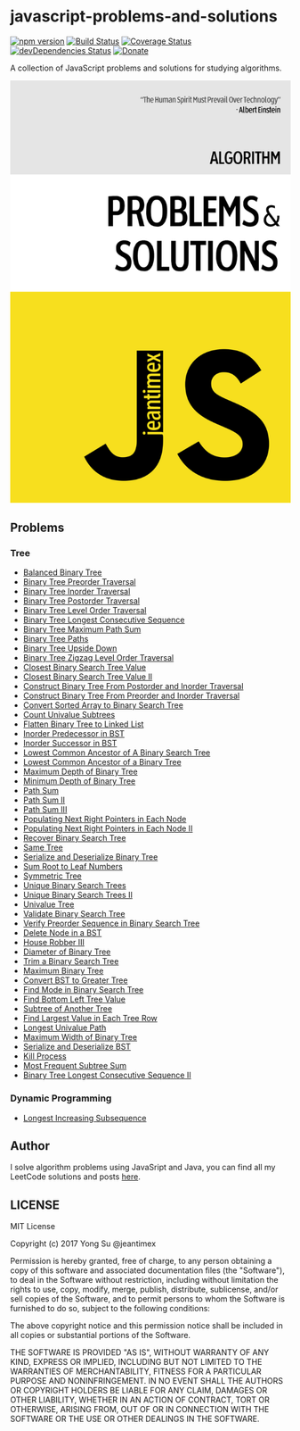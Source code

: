 # javascript-problems-and-solutions

[![npm version](https://badge.fury.io/js/javascript-problems-and-solutions.svg)](https://badge.fury.io/js/javascript-problems-and-solutions)
[![Build Status](https://travis-ci.org/jeantimex/javascript-problems-and-solutions.svg?branch=master)](https://travis-ci.org/jeantimex/javascript-problems-and-solutions)
[![Coverage Status](https://coveralls.io/repos/github/jeantimex/javascript-problems-and-solutions/badge.svg?branch=code-coverage)](https://coveralls.io/github/jeantimex/javascript-problems-and-solutions?branch=code-coverage)
[![devDependencies Status](https://david-dm.org/jeantimex/javascript-problems-and-solutions/dev-status.svg)](https://david-dm.org/jeantimex/javascript-problems-and-solutions?type=dev)
[![Donate](https://img.shields.io/badge/Donate-PayPal-green.svg)](https://www.paypal.com/cgi-bin/webscr?cmd=_s-xclick&hosted_button_id=BFXQGY77CV3T2)

A collection of JavaScript problems and solutions for studying algorithms.

![cover](docs/images/cover.png)

## Problems

### Tree

- [Balanced Binary Tree](src/tree/balanced-binary-tree.js)
- [Binary Tree Preorder Traversal](src/tree/binary-tree-preorder-traversal.js)
- [Binary Tree Inorder Traversal](src/tree/binary-tree-inorder-traversal.js)
- [Binary Tree Postorder Traversal](src/tree/binary-tree-postorder-traversal.js)
- [Binary Tree Level Order Traversal](src/tree/binary-tree-level-order-traversal.js)
- [Binary Tree Longest Consecutive Sequence](src/tree/binary-tree-longest-consecutive-sequence.js)
- [Binary Tree Maximum Path Sum](src/tree/binary-tree-maximum-path-sum.js)
- [Binary Tree Paths](src/tree/binary-tree-paths.js)
- [Binary Tree Upside Down](src/tree/binary-tree-upside-down.js)
- [Binary Tree Zigzag Level Order Traversal](src/tree/binary-tree-zigzag-level-order-traversal.js)
- [Closest Binary Search Tree Value](src/tree/closest-binary-search-tree-value.js)
- [Closest Binary Search Tree Value II](src/tree/closest-binary-search-tree-value-ii.js)
- [Construct Binary Tree From Postorder and Inorder Traversal](src/tree/construct-binary-tree-from-inorder-and-postorder-traversal.js)
- [Construct Binary Tree From Preorder and Inorder Traversal](src/tree/construct-binary-tree-from-preorder-and-inorder-traversal.js)
- [Convert Sorted Array to Binary Search Tree](src/tree/convert-sorted-array-to-binary-search-tree.js)
- [Count Univalue Subtrees](src/tree/count-univalue-subtrees.js)
- [Flatten Binary Tree to Linked List](src/tree/flatten-binary-tree-to-linked-list.js)
- [Inorder Predecessor in BST](src/tree/inorder-predecessor-in-bst.js)
- [Inorder Successor in BST](src/tree/inorder-successor-in-bst.js)
- [Lowest Common Ancestor of A Binary Search Tree](src/tree/lowest-common-ancestor-of-a-binary-search-tree.js)
- [Lowest Common Ancestor of a Binary Tree](src/tree/lowest-common-ancestor-of-a-binary-tree.js)
- [Maximum Depth of Binary Tree](src/tree/maximum-depth-of-binary-tree.js)
- [Minimum Depth of Binary Tree](src/tree/minimum-depth-of-binary-tree.js)
- [Path Sum](src/tree/path-sum.js)
- [Path Sum II](src/tree/path-sum-ii.js)
- [Path Sum III](src/tree/path-sum-iii.js)
- [Populating Next Right Pointers in Each Node](src/tree/populating-next-right-pointers-in-each-node.js)
- [Populating Next Right Pointers in Each Node II](src/tree/populating-next-right-pointers-in-each-node-ii.js)
- [Recover Binary Search Tree](src/tree/recover-binary-search-tree.js)
- [Same Tree](src/tree/same-tree.js)
- [Serialize and Deserialize Binary Tree](src/tree/serialize-and-deserialize-binary-tree.js)
- [Sum Root to Leaf Numbers](src/tree/sum-root-to-leaf-numbers.js)
- [Symmetric Tree](src/tree/symmetric-tree.js)
- [Unique Binary Search Trees](src/tree/unique-binary-search-trees.js)
- [Unique Binary Search Trees II](src/tree/unique-binary-search-trees-ii.js)
- [Univalue Tree](src/tree/univalue-tree.js)
- [Validate Binary Search Tree](src/tree/validate-binary-search-tree.js)
- [Verify Preorder Sequence in Binary Search Tree](src/tree/verify-preorder-sequence-in-binary-search-tree.js)
- [Delete Node in a BST](src/tree/delete-node-in-a-bst.js)
- [House Robber III](src/tree/house-robber-iii.js)
- [Diameter of Binary Tree](src/tree/diameter-of-binary-tree.js)
- [Trim a Binary Search Tree](src/tree/trim-a-binary-search-tree.js)
- [Maximum Binary Tree](src/tree/maximum-binary-tree.js)
- [Convert BST to Greater Tree](src/tree/convert-bst-to-greater-tree.js)
- [Find Mode in Binary Search Tree](src/tree/find-mode-in-binary-search-tree.js)
- [Find Bottom Left Tree Value](src/tree/find-bottom-left-tree-value.js)
- [Subtree of Another Tree](src/tree/subtree-of-another-tree.js)
- [Find Largest Value in Each Tree Row](src/tree/find-largest-value-in-each-tree-row.js)
- [Longest Univalue Path](src/tree/longest-univalue-path.js)
- [Maximum Width of Binary Tree](src/tree/maximum-width-of-binary-tree.js)
- [Serialize and Deserialize BST](src/tree/serialize-and-deserialize-bst.js)
- [Kill Process](src/tree/kill-process.js)
- [Most Frequent Subtree Sum](src/tree/most-frequent-subtree-sum.js)
- [Binary Tree Longest Consecutive Sequence II](src/tree/binary-tree-longest-consecutive-sequence-ii.js)

### Dynamic Programming

- [Longest Increasing Subsequence](src/dynamic-programming/longest-increasing-subsequence.js)

## Author

I solve algorithm problems using JavaSript and Java, you can find all my LeetCode solutions and posts [here](https://discuss.leetcode.com/user/jeantimex).

## LICENSE

MIT License

Copyright (c) 2017 Yong Su @jeantimex

Permission is hereby granted, free of charge, to any person obtaining a copy
of this software and associated documentation files (the "Software"), to deal
in the Software without restriction, including without limitation the rights
to use, copy, modify, merge, publish, distribute, sublicense, and/or sell
copies of the Software, and to permit persons to whom the Software is
furnished to do so, subject to the following conditions:

The above copyright notice and this permission notice shall be included in all
copies or substantial portions of the Software.

THE SOFTWARE IS PROVIDED "AS IS", WITHOUT WARRANTY OF ANY KIND, EXPRESS OR
IMPLIED, INCLUDING BUT NOT LIMITED TO THE WARRANTIES OF MERCHANTABILITY,
FITNESS FOR A PARTICULAR PURPOSE AND NONINFRINGEMENT. IN NO EVENT SHALL THE
AUTHORS OR COPYRIGHT HOLDERS BE LIABLE FOR ANY CLAIM, DAMAGES OR OTHER
LIABILITY, WHETHER IN AN ACTION OF CONTRACT, TORT OR OTHERWISE, ARISING FROM,
OUT OF OR IN CONNECTION WITH THE SOFTWARE OR THE USE OR OTHER DEALINGS IN THE
SOFTWARE.
